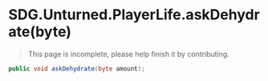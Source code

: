 # SDG.Unturned.PlayerLife.askDehydrate(byte)

> This page is incomplete, please help finish it by contributing.

```C#
public void askDehydrate(byte amount);
```
